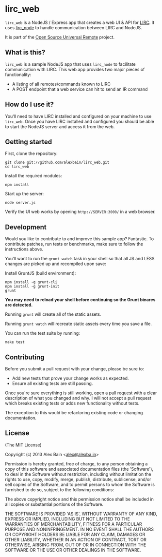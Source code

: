 lirc_web
========

``lirc_web`` is a NodeJS / Express app that creates a web UI & API for [LIRC](http://lirc.org). It uses [lirc_node](https://github.com/alexbain/lirc_node) to handle communication between LIRC and NodeJS.

It is part of the [Open Source Universal Remote](http://opensourceuniversalremote.com) project.

## What is this?

``lirc_web`` is a sample NodeJS app that uses ``lirc_node`` to facilitate communication with LIRC. This web app provides two major pieces of functionality:

* A listing of all remotes/commands known to LIRC
* A POST endpoint that a web service can hit to send an IR command

## How do I use it?

You'll need to have LIRC installed and configured on your machine to use ``lirc_web``. Once you have LIRC installed and configured you should be able to start the NodeJS server and access it from the web.

## Getting started

First, clone the repository:

```
git clone git://github.com/alexbain/lirc_web.git
cd lirc_web
```

Install the required modules:

```
npm install
```

Start up the server:

```
node server.js
```

Verify the UI web works by opening ``http://SERVER:3000/`` in a web browser.


## Development

Would you like to contribute to and improve this sample app? Fantastic. To contribute
patches, run tests or benchmarks, make sure to follow the instructions above.

You'll want to run the ``grunt watch`` task in your shell so that all JS and LESS changes are picked up and recompiled upon save:

Install GruntJS (build environment):

```
npm install -g grunt-cli
npm install -g grunt-init
grunt
```

**You may need to reload your shell before continuing so the Grunt binares are detected.**

Running ``grunt`` will create all of the static assets.

Running ``grunt watch`` will recreate static assets every time you save a file.

You can run the test suite by running:

```
make test
```

## Contributing

Before you submit a pull request with your change, please be sure to:

* Add new tests that prove your change works as expected.
* Ensure all existing tests are still passing.

Once you're sure everything is still working, open a pull request with a clear
description of what you changed and why. I will not accept a pull request which
breaks existing tests or adds new functionality without tests.

The exception to this would be refactoring existing code or changing documentation.


## License

(The MIT License)

Copyright (c) 2013 Alex Bain &lt;alex@alexba.in&gt;

Permission is hereby granted, free of charge, to any person obtaining
a copy of this software and associated documentation files (the
'Software'), to deal in the Software without restriction, including
without limitation the rights to use, copy, modify, merge, publish,
distribute, sublicense, and/or sell copies of the Software, and to
permit persons to whom the Software is furnished to do so, subject to
the following conditions:

The above copyright notice and this permission notice shall be
included in all copies or substantial portions of the Software.

THE SOFTWARE IS PROVIDED 'AS IS', WITHOUT WARRANTY OF ANY KIND,
EXPRESS OR IMPLIED, INCLUDING BUT NOT LIMITED TO THE WARRANTIES OF
MERCHANTABILITY, FITNESS FOR A PARTICULAR PURPOSE AND NONINFRINGEMENT.
IN NO EVENT SHALL THE AUTHORS OR COPYRIGHT HOLDERS BE LIABLE FOR ANY
CLAIM, DAMAGES OR OTHER LIABILITY, WHETHER IN AN ACTION OF CONTRACT,
TORT OR OTHERWISE, ARISING FROM, OUT OF OR IN CONNECTION WITH THE
SOFTWARE OR THE USE OR OTHER DEALINGS IN THE SOFTWARE.
